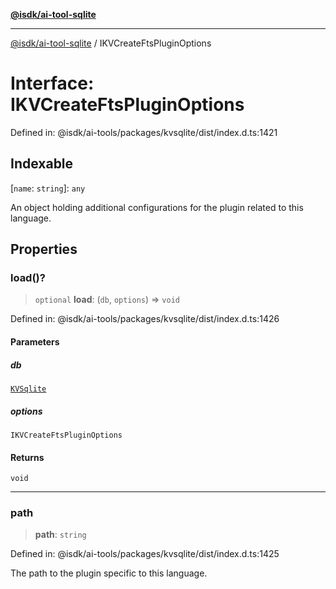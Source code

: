 [**@isdk/ai-tool-sqlite**](../README.md)

***

[@isdk/ai-tool-sqlite](../globals.md) / IKVCreateFtsPluginOptions

# Interface: IKVCreateFtsPluginOptions

Defined in: @isdk/ai-tools/packages/kvsqlite/dist/index.d.ts:1421

## Indexable

\[`name`: `string`\]: `any`

An object holding additional configurations for the plugin related to this language.

## Properties

### load()?

> `optional` **load**: (`db`, `options`) => `void`

Defined in: @isdk/ai-tools/packages/kvsqlite/dist/index.d.ts:1426

#### Parameters

##### db

[`KVSqlite`](../classes/KVSqlite.md)

##### options

`IKVCreateFtsPluginOptions`

#### Returns

`void`

***

### path

> **path**: `string`

Defined in: @isdk/ai-tools/packages/kvsqlite/dist/index.d.ts:1425

The path to the plugin specific to this language.
